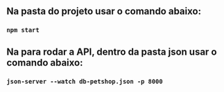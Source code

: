 ## Na pasta do projeto usar o comando abaixo:

### `npm start`

## Na para rodar a API, dentro da pasta json usar o comando abaixo:

### `json-server --watch db-petshop.json -p 8000`



